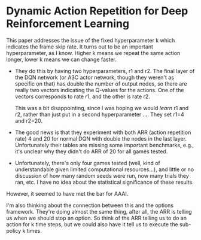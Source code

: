 # Dynamic Action Repetition for Deep Reinforcement Learning

This paper addresses the issue of the fixed hyperparameter k which indicates the
frame skip rate. It turns out to be an important hyperparameter, as I know.
Higher k means we repeat the same action longer, lower k means we can change
faster.

- They do this by having two hyperparameters, r1 and r2. The final layer of the
  DQN network (or A3C actor network, though they weren't as specific on that)
  has double the number of output nodes, so there are really two vectors
  indicating the Q-values for the actions. One of the vectors corresponds to
  rate r1, and the other is rate r2.

  This was a bit disappointing, since I was hoping we would *learn* r1 and r2,
  rather than just put in a second hyperparameter .... They set r1=4 and r2=20.

- The good news is that they experiment with both ARR (action repetition rate) 4
  and 20 for normal DQN with double the nodes in the last layer. Unfortunately
  their tables are missing some important benchmarks, e.g., it's unclear why 
  they didn't do ARR of 20 for all games tested.

- Unfortunately, there's only four games tested (well, kind of understandable
  given limited computational resources...), and little or no discussion of how
  many random seeds were run, now many trials they ran, etc. I have no idea
  about the statistical significance of these results.

However, it seemed to have met the bar for AAAI.

I'm also thinking about the connection between this and the options framework.
They're doing almost the same thing, after all, the ARR is telling us when we
should stop an option. So think of the ARR telling us to do an action for k time
steps, but we could also have it tell us to execute the sub-policy k times.
